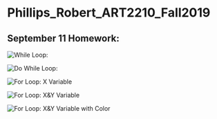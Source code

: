 # Phillips_Robert_ART2210_Fall2019 
## September 11 Homework:

<div align=left>

![While Loop:]()

![Do While Loop:]()

![For Loop: X Variable]()

![For Loop: X&Y Variable]()

![For Loop: X&Y Variable with Color]()